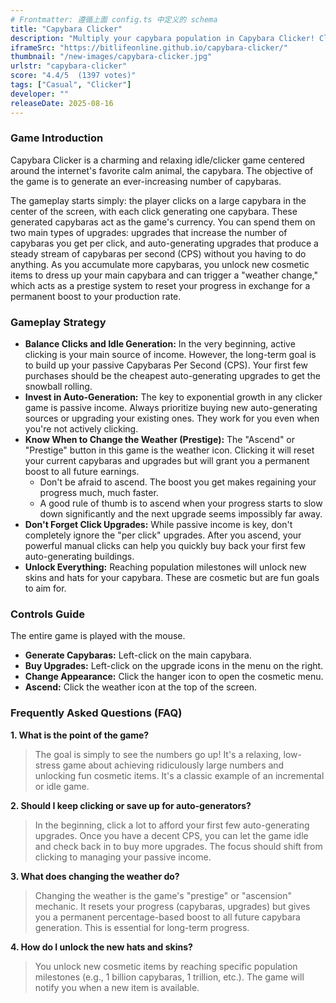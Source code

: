 ```yaml
---
# Frontmatter: 遵循上面 config.ts 中定义的 schema
title: "Capybara Clicker"
description: "Multiply your capybara population in Capybara Clicker! Click to create capybaras, buy auto-generating upgrades, unlock new weather, and dress up your capybara in stylish hats in this charming idle game."
iframeSrc: "https://bitlifeonline.github.io/capybara-clicker/"
thumbnail: "/new-images/capybara-clicker.jpg"
urlstr: "capybara-clicker"
score: "4.4/5  (1397 votes)"
tags: ["Casual", "Clicker"]
developer: ""
releaseDate: 2025-08-16
---
```






### Game Introduction

Capybara Clicker is a charming and relaxing idle/clicker game centered around the internet's favorite calm animal, the capybara. The objective of the game is to generate an ever-increasing number of capybaras.

The gameplay starts simply: the player clicks on a large capybara in the center of the screen, with each click generating one capybara. These generated capybaras act as the game's currency. You can spend them on two main types of upgrades: upgrades that increase the number of capybaras you get per click, and auto-generating upgrades that produce a steady stream of capybaras per second (CPS) without you having to do anything. As you accumulate more capybaras, you unlock new cosmetic items to dress up your main capybara and can trigger a "weather change," which acts as a prestige system to reset your progress in exchange for a permanent boost to your production rate.

### Gameplay Strategy

-   **Balance Clicks and Idle Generation:** In the very beginning, active clicking is your main source of income. However, the long-term goal is to build up your passive Capybaras Per Second (CPS). Your first few purchases should be the cheapest auto-generating upgrades to get the snowball rolling.
-   **Invest in Auto-Generation:** The key to exponential growth in any clicker game is passive income. Always prioritize buying new auto-generating sources or upgrading your existing ones. They work for you even when you're not actively clicking.
-   **Know When to Change the Weather (Prestige):** The "Ascend" or "Prestige" button in this game is the weather icon. Clicking it will reset your current capybaras and upgrades but will grant you a permanent boost to all future earnings.
    -   Don't be afraid to ascend. The boost you get makes regaining your progress much, much faster.
    -   A good rule of thumb is to ascend when your progress starts to slow down significantly and the next upgrade seems impossibly far away.
-   **Don't Forget Click Upgrades:** While passive income is key, don't completely ignore the "per click" upgrades. After you ascend, your powerful manual clicks can help you quickly buy back your first few auto-generating buildings.
-   **Unlock Everything:** Reaching population milestones will unlock new skins and hats for your capybara. These are cosmetic but are fun goals to aim for.

### Controls Guide

The entire game is played with the mouse.
-   **Generate Capybaras:** Left-click on the main capybara.
-   **Buy Upgrades:** Left-click on the upgrade icons in the menu on the right.
-   **Change Appearance:** Click the hanger icon to open the cosmetic menu.
-   **Ascend:** Click the weather icon at the top of the screen.

### Frequently Asked Questions (FAQ)

**1. What is the point of the game?**
> The goal is simply to see the numbers go up! It's a relaxing, low-stress game about achieving ridiculously large numbers and unlocking fun cosmetic items. It's a classic example of an incremental or idle game.

**2. Should I keep clicking or save up for auto-generators?**
> In the beginning, click a lot to afford your first few auto-generating upgrades. Once you have a decent CPS, you can let the game idle and check back in to buy more upgrades. The focus should shift from clicking to managing your passive income.

**3. What does changing the weather do?**
> Changing the weather is the game's "prestige" or "ascension" mechanic. It resets your progress (capybaras, upgrades) but gives you a permanent percentage-based boost to all future capybara generation. This is essential for long-term progress.

**4. How do I unlock the new hats and skins?**
> You unlock new cosmetic items by reaching specific population milestones (e.g., 1 billion capybaras, 1 trillion, etc.). The game will notify you when a new item is available.


